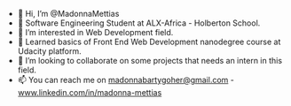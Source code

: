 - 👋 Hi, I’m @MadonnaMettias
- 🌱 Software Engineering Student at ALX-Africa - Holberton School.
- 👀 I’m interested in Web Development field.
- 🌱 Learned basics of Front End Web Development nanodegree course at Udacity platform.
- 💞️ I’m looking to collaborate on some projects that needs an intern in this field.
- 📫 You can reach me on madonnabartygoher@gmail.com - www.linkedin.com/in/madonna-mettias


<!---
MadonnaMettias/MadonnaMettias is a ✨ special ✨ repository because its `README.md` (this file) appears on your GitHub profile.
You can click the Preview link to take a look at your changes.
--->
